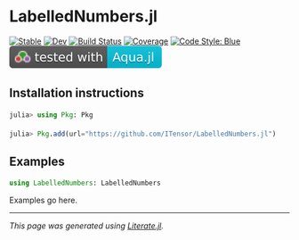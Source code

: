 # LabelledNumbers.jl

[![Stable](https://img.shields.io/badge/docs-stable-blue.svg)](https://ITensor.github.io/LabelledNumbers.jl/stable/)
[![Dev](https://img.shields.io/badge/docs-dev-blue.svg)](https://ITensor.github.io/LabelledNumbers.jl/dev/)
[![Build Status](https://github.com/ITensor/LabelledNumbers.jl/actions/workflows/CI.yml/badge.svg?branch=main)](https://github.com/ITensor/LabelledNumbers.jl/actions/workflows/CI.yml?query=branch%3Amain)
[![Coverage](https://codecov.io/gh/ITensor/LabelledNumbers.jl/branch/main/graph/badge.svg)](https://codecov.io/gh/ITensor/LabelledNumbers.jl)
[![Code Style: Blue](https://img.shields.io/badge/code%20style-blue-4495d1.svg)](https://github.com/invenia/BlueStyle)
[![Aqua](https://raw.githubusercontent.com/JuliaTesting/Aqua.jl/master/badge.svg)](https://github.com/JuliaTesting/Aqua.jl)

## Installation instructions

```julia
julia> using Pkg: Pkg

julia> Pkg.add(url="https://github.com/ITensor/LabelledNumbers.jl")
```

## Examples

````julia
using LabelledNumbers: LabelledNumbers
````

Examples go here.

---

*This page was generated using [Literate.jl](https://github.com/fredrikekre/Literate.jl).*


